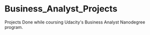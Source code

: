 # Business_Analyst_Projects
Projects Done while coursing Udacity's Business Analyst Nanodegree program.

